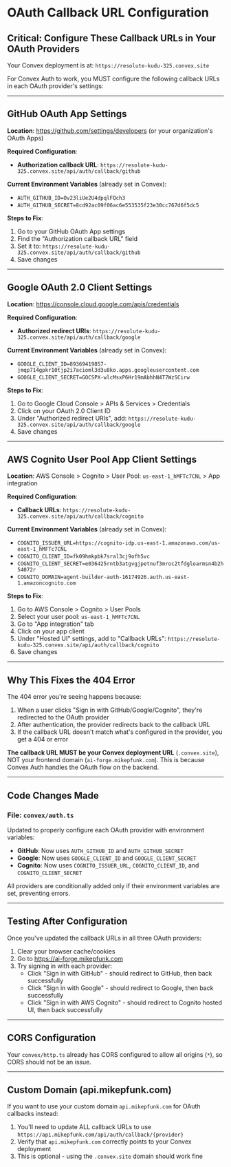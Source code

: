 # OAuth Callback URL Configuration

## Critical: Configure These Callback URLs in Your OAuth Providers

Your Convex deployment is at: `https://resolute-kudu-325.convex.site`

For Convex Auth to work, you MUST configure the following callback URLs in each OAuth provider's settings:

---

## GitHub OAuth App Settings

**Location**: https://github.com/settings/developers (or your organization's OAuth Apps)

**Required Configuration**:
- **Authorization callback URL**: `https://resolute-kudu-325.convex.site/api/auth/callback/github`

**Current Environment Variables** (already set in Convex):
- `AUTH_GITHUB_ID=Ov23liUe2U4dpqlFQch3`
- `AUTH_GITHUB_SECRET=8cd92ac09f06ac6e553535f23e30cc767d6f5dc5`

**Steps to Fix**:
1. Go to your GitHub OAuth App settings
2. Find the "Authorization callback URL" field
3. Set it to: `https://resolute-kudu-325.convex.site/api/auth/callback/github`
4. Save changes

---

## Google OAuth 2.0 Client Settings

**Location**: https://console.cloud.google.com/apis/credentials

**Required Configuration**:
- **Authorized redirect URIs**: `https://resolute-kudu-325.convex.site/api/auth/callback/google`

**Current Environment Variables** (already set in Convex):
- `GOOGLE_CLIENT_ID=89369419857-jmqp714gpkr10tjp2i7acioml3d3u8ko.apps.googleusercontent.com`
- `GOOGLE_CLIENT_SECRET=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`

**Steps to Fix**:
1. Go to Google Cloud Console > APIs & Services > Credentials
2. Click on your OAuth 2.0 Client ID
3. Under "Authorized redirect URIs", add: `https://resolute-kudu-325.convex.site/api/auth/callback/google`
4. Save changes

---

## AWS Cognito User Pool App Client Settings

**Location**: AWS Console > Cognito > User Pool: `us-east-1_hMFTc7CNL` > App integration

**Required Configuration**:
- **Callback URLs**: `https://resolute-kudu-325.convex.site/api/auth/callback/cognito`

**Current Environment Variables** (already set in Convex):
- `COGNITO_ISSUER_URL=https://cognito-idp.us-east-1.amazonaws.com/us-east-1_hMFTc7CNL`
- `COGNITO_CLIENT_ID=fk09hmkpbk7sral3cj9ofh5vc`
- `COGNITO_CLIENT_SECRET=e036425rntb3atgvgjpetnuf3mroc2tfdgloarmsn4b2h54072r`
- `COGNITO_DOMAIN=agent-builder-auth-16174926.auth.us-east-1.amazoncognito.com`

**Steps to Fix**:
1. Go to AWS Console > Cognito > User Pools
2. Select your user pool: `us-east-1_hMFTc7CNL`
3. Go to "App integration" tab
4. Click on your app client
5. Under "Hosted UI" settings, add to "Callback URLs": `https://resolute-kudu-325.convex.site/api/auth/callback/cognito`
6. Save changes

---

## Why This Fixes the 404 Error

The 404 error you're seeing happens because:

1. When a user clicks "Sign in with GitHub/Google/Cognito", they're redirected to the OAuth provider
2. After authentication, the provider redirects back to the callback URL
3. If the callback URL doesn't match what's configured in the provider, you get a 404 or error

**The callback URL MUST be your Convex deployment URL** (`.convex.site`), NOT your frontend domain (`ai-forge.mikepfunk.com`). This is because Convex Auth handles the OAuth flow on the backend.

---

## Code Changes Made

### File: `convex/auth.ts`

Updated to properly configure each OAuth provider with environment variables:

- **GitHub**: Now uses `AUTH_GITHUB_ID` and `AUTH_GITHUB_SECRET`
- **Google**: Now uses `GOOGLE_CLIENT_ID` and `GOOGLE_CLIENT_SECRET`
- **Cognito**: Now uses `COGNITO_ISSUER_URL`, `COGNITO_CLIENT_ID`, and `COGNITO_CLIENT_SECRET`

All providers are conditionally added only if their environment variables are set, preventing errors.

---

## Testing After Configuration

Once you've updated the callback URLs in all three OAuth providers:

1. Clear your browser cache/cookies
2. Go to https://ai-forge.mikepfunk.com
3. Try signing in with each provider:
   - Click "Sign in with GitHub" - should redirect to GitHub, then back successfully
   - Click "Sign in with Google" - should redirect to Google, then back successfully
   - Click "Sign in with AWS Cognito" - should redirect to Cognito hosted UI, then back successfully

---

## CORS Configuration

Your `convex/http.ts` already has CORS configured to allow all origins (`*`), so CORS should not be an issue.

---

## Custom Domain (api.mikepfunk.com)

If you want to use your custom domain `api.mikepfunk.com` for OAuth callbacks instead:

1. You'll need to update ALL callback URLs to use `https://api.mikepfunk.com/api/auth/callback/{provider}`
2. Verify that `api.mikepfunk.com` correctly points to your Convex deployment
3. This is optional - using the `.convex.site` domain should work fine
